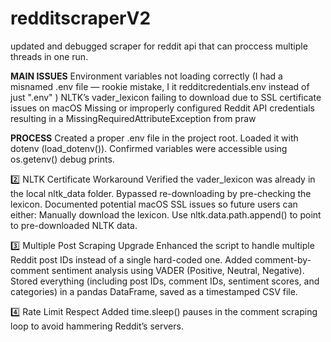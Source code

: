 # redditscraperV2
updated and debugged scraper for reddit api that can proccess multiple threads in one run. 

**MAIN ISSUES**
Environment variables not loading correctly (I had a misnamed .env file — rookie mistake, I it redditcredentials.env instead of just ".env" )
NLTK’s vader_lexicon failing to download due to SSL certificate issues on macOS
Missing or improperly configured Reddit API credentials resulting in a MissingRequiredAttributeException from praw


**PROCESS**
Created a proper .env file in the project root.
Loaded it with dotenv (load_dotenv()).
Confirmed variables were accessible using os.getenv() debug prints.

2️⃣ NLTK Certificate Workaround
Verified the vader_lexicon was already in the local nltk_data folder.
Bypassed re-downloading by pre-checking the lexicon.
Documented potential macOS SSL issues so future users can either:
Manually download the lexicon.
Use nltk.data.path.append() to point to pre-downloaded NLTK data.

3️⃣ Multiple Post Scraping Upgrade
Enhanced the script to handle multiple Reddit post IDs instead of a single hard-coded one.
Added comment-by-comment sentiment analysis using VADER (Positive, Neutral, Negative).
Stored everything (including post IDs, comment IDs, sentiment scores, and categories) in a pandas DataFrame, saved as a timestamped CSV file.

4️⃣ Rate Limit Respect
Added time.sleep() pauses in the comment scraping loop to avoid hammering Reddit’s servers.
